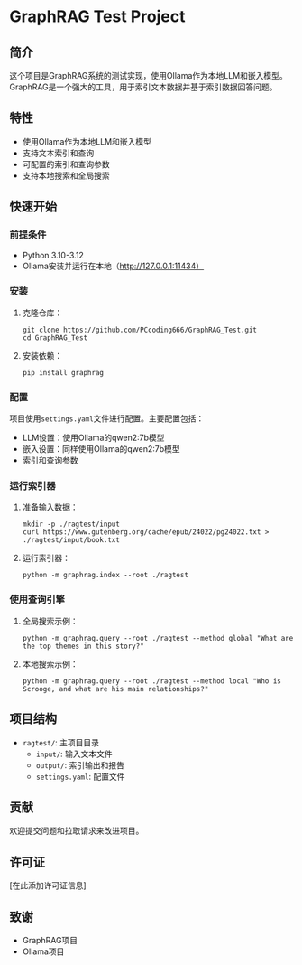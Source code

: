 # GraphRAG Test Project

## 简介

这个项目是GraphRAG系统的测试实现，使用Ollama作为本地LLM和嵌入模型。GraphRAG是一个强大的工具，用于索引文本数据并基于索引数据回答问题。

## 特性

- 使用Ollama作为本地LLM和嵌入模型
- 支持文本索引和查询
- 可配置的索引和查询参数
- 支持本地搜索和全局搜索

## 快速开始

### 前提条件

- Python 3.10-3.12
- Ollama安装并运行在本地（http://127.0.0.1:11434）

### 安装

1. 克隆仓库：
   ```
   git clone https://github.com/PCcoding666/GraphRAG_Test.git
   cd GraphRAG_Test
   ```

2. 安装依赖：
   ```
   pip install graphrag
   ```

### 配置

项目使用`settings.yaml`文件进行配置。主要配置包括：

- LLM设置：使用Ollama的qwen2:7b模型
- 嵌入设置：同样使用Ollama的qwen2:7b模型
- 索引和查询参数

### 运行索引器

1. 准备输入数据：
   ```
   mkdir -p ./ragtest/input
   curl https://www.gutenberg.org/cache/epub/24022/pg24022.txt > ./ragtest/input/book.txt
   ```

2. 运行索引器：
   ```
   python -m graphrag.index --root ./ragtest
   ```

### 使用查询引擎

1. 全局搜索示例：
   ```
   python -m graphrag.query --root ./ragtest --method global "What are the top themes in this story?"
   ```

2. 本地搜索示例：
   ```
   python -m graphrag.query --root ./ragtest --method local "Who is Scrooge, and what are his main relationships?"
   ```

## 项目结构

- `ragtest/`: 主项目目录
  - `input/`: 输入文本文件
  - `output/`: 索引输出和报告
  - `settings.yaml`: 配置文件

## 贡献

欢迎提交问题和拉取请求来改进项目。

## 许可证

[在此添加许可证信息]

## 致谢

- GraphRAG项目
- Ollama项目